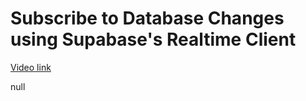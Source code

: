 # Subscribe to Database Changes using Supabase's Realtime Client

[Video link](https://www.egghead.io/lessons/supabase-subscribe-to-database-changes-using-supabase-s-realtime-client?pl=supabase-84e58958)

null
